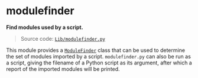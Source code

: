 # modulefinder

**Find modules used by a script.**

> Source code: [`Lib/modulefinder.py`](https://github.com/python/cpython/tree/3.13/Lib/modulefinder.py)

This module provides a [`ModuleFinder`](/modules/modulefinder/ModuleFinder/) class that can be used to determine the set of modules imported by a script. `modulefinder.py` can also be run as a script, giving the filename of a Python script as its argument, after which a report of the imported modules will be printed.